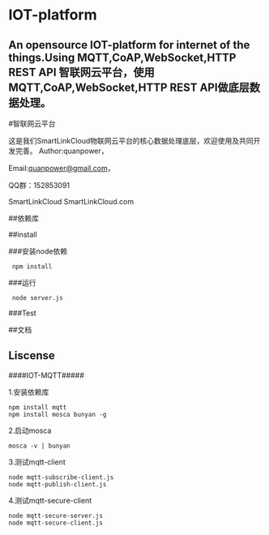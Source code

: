 IOT-platform
============

An opensource IOT-platform for internet of the things.Using MQTT,CoAP,WebSocket,HTTP REST API
智联网云平台，使用MQTT,CoAP,WebSocket,HTTP REST API做底层数据处理。
---------------------------------

#智联网云平台


这是我们SmartLinkCloud物联网云平台的核心数据处理底层，欢迎使用及共同开发完善。
Author:quanpower，

Email:quanpower@gmail.com，

QQ群：152853091

SmartLinkCloud
SmartLinkCloud.com


##依赖库


##install



###安装node依赖

     npm install

###运行

     node server.js

###Test


##文档



## Liscense


[IOT-platform]: https://github.com/quanpower/IOT-platform
[SmartLinkCloud]: www.smartlinkcloud.com:3000 (测试中)

####IOT-MQTT#####

1.安装依赖库

    npm install mqtt
    npm install mosca bunyan -g

2.启动mosca

    mosca -v | bunyan

3.测试mqtt-client

    node mqtt-subscribe-client.js
    node mqtt-publish-client.js

4.测试mqtt-secure-client

    node mqtt-secure-server.js
    node mqtt-secure-client.js